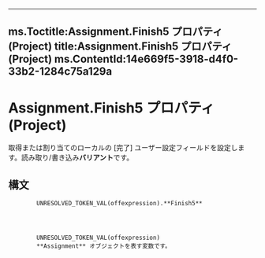 

---
ms.Toctitle:Assignment.Finish5 プロパティ (Project)
title:Assignment.Finish5 プロパティ (Project)
ms.ContentId:14e669f5-3918-d4f0-33b2-1284c75a129a
---
# Assignment.Finish5 プロパティ (Project)




取得または割り当てのローカルの [完了] ユーザー設定フィールドを設定します。読み取り/書き込み**バリアント**です。

## 構文

            UNRESOLVED_TOKEN_VAL(offexpression).**Finish5**




            UNRESOLVED_TOKEN_VAL(offexpression)
            **Assignment** オブジェクトを表す変数です。




